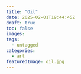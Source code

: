 ```yaml
---
title: "Oil"
date: 2025-02-01T19:44:45Z
draft: true
toc: false
images:
tags:
  - untagged
categories:
  - art
featuredImage: oil.jpg
---
```


